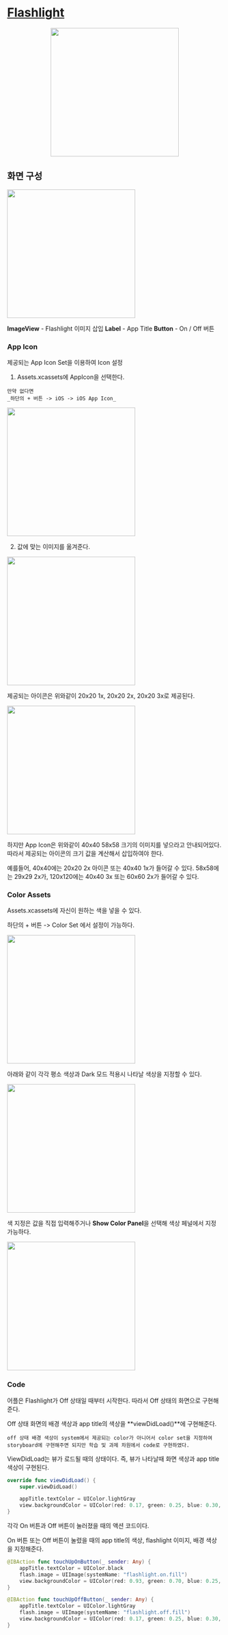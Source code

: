 # [Flashlight](https://velog.io/@nezhitsya/스파르타-코딩-클럽-개발일지-1)

<p align="center">
  <img width="300" src="https://user-images.githubusercontent.com/60697742/123884270-d6a5cd00-d985-11eb-8e96-0c2f1c2e586d.mov">
</p>

## 화면 구성

<img width="300" src="https://images.velog.io/images/nezhitsya/post/0faca232-bcc1-4096-844e-702775858b0c/%EC%8A%A4%ED%81%AC%EB%A6%B0%EC%83%B7%202021-06-29%20%EC%98%A4%EC%A0%84%209.13.57.png">

**ImageView** - Flashlight 이미지 삽입
**Label** - App Title
**Button** - On / Off 버튼

### App Icon

제공되는 App Icon Set을 이용하여 Icon 설정

1. Assets.xcassets에 AppIcon을 선택한다.

```
만약 없다면
_하단의 + 버튼 -> iOS -> iOS App Icon_
```

<img width="300" src="https://images.velog.io/images/nezhitsya/post/727891b3-9328-4c75-84f4-84198b5fd68d/%EC%8A%A4%ED%81%AC%EB%A6%B0%EC%83%B7%202021-06-29%20%EC%98%A4%EC%A0%84%209.23.21.png">


2. 값에 맞는 이미지를 옮겨준다.

<img width="300" src="https://images.velog.io/images/nezhitsya/post/bfba34a5-3a9d-40e7-97d6-6cc738ee9e06/%EC%8A%A4%ED%81%AC%EB%A6%B0%EC%83%B7%202021-06-29%20%EC%98%A4%EC%A0%84%209.25.34.png">

제공되는 아이콘은 위와같이 20x20 1x, 20x20 2x, 20x20 3x로 제공된다.

<img width="300" src="https://images.velog.io/images/nezhitsya/post/31f7a83f-dea6-49cb-8c94-92d61106e2db/%EC%8A%A4%ED%81%AC%EB%A6%B0%EC%83%B7%202021-06-29%20%EC%98%A4%EC%A0%84%209.27.27.png">

하지만 App Icon은 위와같이 40x40 58x58 크기의 이미지를 넣으라고 안내되어있다.
따라서 제공되는 아이콘의 크기 값을 계산해서 삽입하여야 한다.

예를들어, 40x40에는 20x20 2x 아이콘 또는 40x40 1x가 들어갈 수 있다. 58x58에는 29x29 2x가, 120x120에는 40x40 3x 또는 60x60 2x가 들어갈 수 있다.

### Color Assets

Assets.xcassets에 자신이 원하는 색을 넣을 수 있다.

하단의 + 버튼 -> Color Set 에서 설정이 가능하다.

<img width="300" src="https://images.velog.io/images/nezhitsya/post/b7d42b65-5ddf-4487-87e5-0011b8227a60/%EC%8A%A4%ED%81%AC%EB%A6%B0%EC%83%B7%202021-06-29%20%EC%98%A4%EC%A0%84%209.54.56.png">

아래와 같이 각각 평소 색상과 Dark 모드 적용시 나타날 색상을 지정할 수 있다.

<img width="300" src="https://images.velog.io/images/nezhitsya/post/af86cc13-48fe-4da2-a219-0e4ceed47f57/%EC%8A%A4%ED%81%AC%EB%A6%B0%EC%83%B7%202021-06-29%20%EC%98%A4%EC%A0%84%209.55.57.png">

색 지정은 값을 직접 입력해주거나 **Show Color Panel**을 선택해 색상 페널에서 지정 가능하다.

<img width="300" src="https://images.velog.io/images/nezhitsya/post/4ae15e9d-f3d0-4c86-bee1-6e1c108b1d42/%EC%8A%A4%ED%81%AC%EB%A6%B0%EC%83%B7%202021-06-29%20%EC%98%A4%EC%A0%84%209.57.12.png">

### Code

어플은 Flashlight가 Off 상태일 때부터 시작한다.
따라서 Off 상태의 화면으로 구현해준다.

Off 상태 화면의 배경 색상과 app title의 색상을 **viewDidLoad()**에 구현해준다.

```
off 상태 배경 색상이 system에서 제공되는 color가 아니어서 color set을 지정하여 storyboard에 구현해주면 되지만 학습 및 과제 차원에서 code로 구현하였다.
```

ViewDidLoad는 뷰가 로드될 때의 상태이다. 즉, 뷰가 나타날때 화면 색상과 app title 색상이 구현된다.

```swift
override func viewDidLoad() {
    super.viewDidLoad()

    appTitle.textColor = UIColor.lightGray
    view.backgroundColor = UIColor(red: 0.17, green: 0.25, blue: 0.30, alpha: 1.00)
}
```

각각 On 버튼과 Off 버튼이 눌러졌을 때의 액션 코드이다.

On 버튼 또는 Off 버튼이 눌렸을 때의 app title의 색상, flashlight 이미지, 배경 색상을 지정해준다.

```swift
@IBAction func touchUpOnButton(_ sender: Any) {
    appTitle.textColor = UIColor.black
    flash.image = UIImage(systemName: "flashlight.on.fill")
    view.backgroundColor = UIColor(red: 0.93, green: 0.70, blue: 0.25, alpha: 1.00)
}

@IBAction func touchUpOffButton(_ sender: Any) {
    appTitle.textColor = UIColor.lightGray
    flash.image = UIImage(systemName: "flashlight.off.fill")
    view.backgroundColor = UIColor(red: 0.17, green: 0.25, blue: 0.30, alpha: 1.00)
}
```
